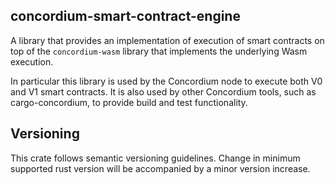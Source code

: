 ## concordium-smart-contract-engine

A library that provides an implementation of execution of smart contracts on top
of the `concordium-wasm` library that implements the underlying Wasm execution.

In particular this library is used by the Concordium node to execute both V0 and
V1 smart contracts. It is also used by other Concordium tools, such as
cargo-concordium, to provide build and test functionality.

## Versioning

This crate follows semantic versioning guidelines. Change in minimum supported
rust version will be accompanied by a minor version increase.
